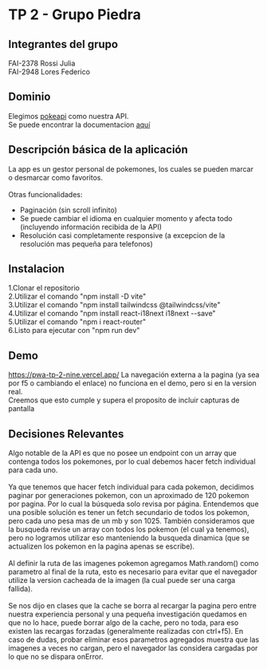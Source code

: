 # TP 2 - Grupo Piedra

## Integrantes del grupo

FAI-2378 Rossi Julia <br/>
FAI-2948 Lores Federico <br/>

## Dominio
Elegimos [pokeapi](https://pokeapi.co) como nuestra API.</br>
Se puede encontrar la documentacion [aquí](https://pokeapi.co/docs/v2)



## Descripción básica de la aplicación 

La app es un gestor personal de pokemones, los cuales se pueden marcar o desmarcar como favoritos.<br/><br/>
Otras funcionalidades: <br/>
- Paginación (sin scroll infinito)<br/>
- Se puede cambiar el idioma en cualquier momento y afecta todo (incluyendo información recibida de la API)<br/>
- Resolución casi completamente responsive (a excepcion de la resolución mas pequeña para telefonos)

## Instalacion

1.Clonar el repositorio<br/>
2.Utilizar el comando "npm install -D vite"<br/>
3.Utilizar el comando "npm install tailwindcss @tailwindcss/vite"<br/>
4.Utilizar el comando "npm install react-i18next i18next --save"<br/>
5.Utilizar el comando "npm i react-router"<br/>
6.Listo para ejecutar con "npm run dev"<br/>

## Demo

https://pwa-tp-2-nine.vercel.app/
La navegación externa a la pagina (ya sea por f5 o cambiando el enlace) no funciona en el demo, pero si en la version real.<br/>
Creemos que esto cumple y supera el proposito de incluir capturas de pantalla

## Decisiones Relevantes
Algo notable de la API es que no posee un endpoint con un array que contenga todos los pokemones, por lo cual debemos hacer fetch individual para cada uno.<br/><br/>
Ya que tenemos que hacer fetch individual para cada pokemon, decidimos paginar por generaciones pokemon, con un aproximado de 120 pokemon por pagina. Por lo cual la búsqueda solo revisa por página. Entendemos que una posible solución es tener un fetch secundario de todos los pokemon, pero cada uno pesa mas de un mb y son 1025. También consideramos que la busqueda revise un array con todos los pokemon (el cual ya tenemos), pero no logramos utilizar eso manteniendo la busqueda dinamica (que se actualizen los pokemon en la pagina apenas se escribe).<br/><br/>
Al definir la ruta de las imagenes pokemon agregamos Math.random() como parametro al final de la ruta, esto es necesario para evitar que el navegador utilize la version cacheada de la imagen (la cual puede ser una carga fallida).<br/><br/>
Se nos dijo en clases que la cache se borra al recargar la pagina pero entre nuestra experiencia personal y una pequeña investigación quedamos en que no lo hace, puede borrar algo de la cache, pero no toda, para eso existen las recargas forzadas (generalmente realizadas con ctrl+f5). En caso de dudas, probar eliminar esos parametros agregados muestra que las imagenes a veces no cargan, pero el navegador las considera cargadas por lo que no se dispara onError.